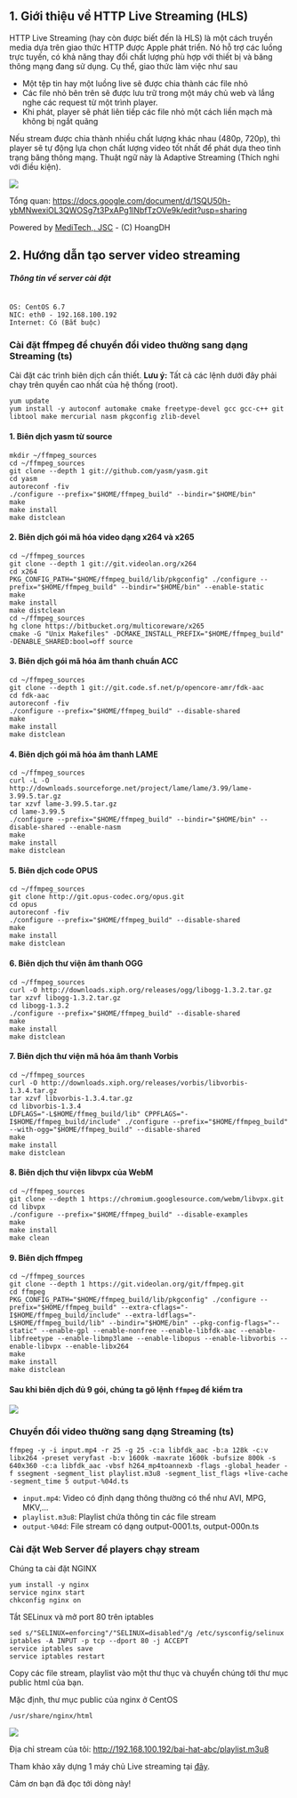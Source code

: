 ## 1. Giới thiệu về HTTP Live Streaming (HLS)

HTTP Live Streaming (hay còn được biết đến là HLS) là một cách truyền media dựa trên giao thức HTTP được Apple phát triển. Nó hỗ trợ các luồng trực tuyến, có khả năng thay đổi chất lượng phù hợp với thiết bị và băng thông mạng đang sử dụng. Cụ thể, giao thức làm việc như sau

- Một tệp tin hay một luồng live sẽ được chia thành các file nhỏ
- Các file nhỏ bên trên sẽ được lưu trữ trong một máy chủ web và lắng nghe các request từ một trình player.
- Khi phát, player sẽ phát liên tiếp các file nhỏ một cách liền mạch mà không bị ngắt quãng

Nếu stream được chia thành nhiều chất lượng khác nhau (480p, 720p), thì player sẽ tự động lựa chọn chất lượng video tốt nhất để phát dựa theo tình trạng băng thông mạng. Thuật ngữ này là Adaptive Streaming (Thích nghi với điều kiện).

<img src="https://raw.githubusercontent.com/hoangdh/ghichep-StreamingVideo/master/images/5lcn44htxb_image.png" />

Tổng quan: https://docs.google.com/document/d/1SQU50h-ybMNwexiOL3QWOSg7t3PxAPg1lNbfTzOVe9k/edit?usp=sharing

Powered by <a href="http://meditech.vn">MediTech,. JSC</a> - (C) HoangDH

## 2. Hướng dẫn tạo server video streaming

##### Thông tin về server cài đặt

```

OS: CentOS 6.7
NIC: eth0 - 192.168.100.192
Internet: Có (Bắt buộc)

```

### Cài đặt ffmpeg để chuyển đổi video thường sang dạng Streaming (ts)

Cài đặt các trình biên dịch cần thiết.
**Lưu ý:** Tất cả các lệnh dưới đây phải chạy trên quyền cao nhất của hệ thống (root).

```
yum update
yum install -y autoconf automake cmake freetype-devel gcc gcc-c++ git libtool make mercurial nasm pkgconfig zlib-devel
```

#### 1. Biên dịch yasm từ source

```
mkdir ~/ffmpeg_sources
cd ~/ffmpeg_sources
git clone --depth 1 git://github.com/yasm/yasm.git
cd yasm
autoreconf -fiv
./configure --prefix="$HOME/ffmpeg_build" --bindir="$HOME/bin"
make
make install
make distclean
```

#### 2. Biên dịch gói mã hóa video dạng x264 và x265

```
cd ~/ffmpeg_sources
git clone --depth 1 git://git.videolan.org/x264
cd x264
PKG_CONFIG_PATH="$HOME/ffmpeg_build/lib/pkgconfig" ./configure --prefix="$HOME/ffmpeg_build" --bindir="$HOME/bin" --enable-static
make
make install
make distclean
cd ~/ffmpeg_sources
hg clone https://bitbucket.org/multicoreware/x265
cmake -G "Unix Makefiles" -DCMAKE_INSTALL_PREFIX="$HOME/ffmpeg_build" -DENABLE_SHARED:bool=off source

```

#### 3. Biên dịch gói mã hóa âm thanh chuẩn ACC

```
cd ~/ffmpeg_sources
git clone --depth 1 git://git.code.sf.net/p/opencore-amr/fdk-aac
cd fdk-aac
autoreconf -fiv
./configure --prefix="$HOME/ffmpeg_build" --disable-shared
make
make install
make distclean
```

#### 4. Biên dịch gói mã hóa âm thanh LAME

```
cd ~/ffmpeg_sources
curl -L -O http://downloads.sourceforge.net/project/lame/lame/3.99/lame-3.99.5.tar.gz
tar xzvf lame-3.99.5.tar.gz
cd lame-3.99.5
./configure --prefix="$HOME/ffmpeg_build" --bindir="$HOME/bin" --disable-shared --enable-nasm
make
make install
make distclean
```

#### 5. Biên dịch code OPUS

```
cd ~/ffmpeg_sources
git clone http://git.opus-codec.org/opus.git
cd opus
autoreconf -fiv
./configure --prefix="$HOME/ffmpeg_build" --disable-shared
make
make install
make distclean
```

#### 6. Biên dịch thư viện âm thanh OGG

```
cd ~/ffmpeg_sources
curl -O http://downloads.xiph.org/releases/ogg/libogg-1.3.2.tar.gz
tar xzvf libogg-1.3.2.tar.gz
cd libogg-1.3.2
./configure --prefix="$HOME/ffmpeg_build" --disable-shared
make
make install
make distclean
```

#### 7. Biên dịch thư viện mã hóa âm thanh Vorbis

```
cd ~/ffmpeg_sources
curl -O http://downloads.xiph.org/releases/vorbis/libvorbis-1.3.4.tar.gz
tar xzvf libvorbis-1.3.4.tar.gz
cd libvorbis-1.3.4
LDFLAGS="-L$HOME/ffmeg_build/lib" CPPFLAGS="-I$HOME/ffmpeg_build/include" ./configure --prefix="$HOME/ffmpeg_build" --with-ogg="$HOME/ffmpeg_build" --disable-shared
make
make install
make distclean
```

#### 8. Biên dịch thư viện libvpx của WebM

```
cd ~/ffmpeg_sources
git clone --depth 1 https://chromium.googlesource.com/webm/libvpx.git
cd libvpx
./configure --prefix="$HOME/ffmpeg_build" --disable-examples
make
make install
make clean
```

#### 9. Biên dịch ffmpeg

```
cd ~/ffmpeg_sources
git clone --depth 1 https://git.videolan.org/git/ffmpeg.git
cd ffmpeg
PKG_CONFIG_PATH="$HOME/ffmpeg_build/lib/pkgconfig" ./configure --prefix="$HOME/ffmpeg_build" --extra-cflags="-I$HOME/ffmpeg_build/include" --extra-ldflags="-L$HOME/ffmpeg_build/lib" --bindir="$HOME/bin" --pkg-config-flags="--static" --enable-gpl --enable-nonfree --enable-libfdk-aac --enable-libfreetype --enable-libmp3lame --enable-libopus --enable-libvorbis --enable-libvpx --enable-libx264
make
make install
make distclean
```

#### Sau khi biên dịch đủ 9 gói, chúng ta gõ lệnh `ffmpeg` để kiểm tra

<img src="http://image.prntscr.com/image/78cfb8e77260481e9e5b1095c91167e3.png" />

### Chuyển đổi video thường sang dạng Streaming (ts)

```
ffmpeg -y -i input.mp4 -r 25 -g 25 -c:a libfdk_aac -b:a 128k -c:v libx264 -preset veryfast -b:v 1600k -maxrate 1600k -bufsize 800k -s 640x360 -c:a libfdk_aac -vbsf h264_mp4toannexb -flags -global_header -f ssegment -segment_list playlist.m3u8 -segment_list_flags +live-cache -segment_time 5 output-%04d.ts
```

- `input.mp4`: Video có định dạng thông thường có thể như AVI, MPG, MKV,...
- `playlist.m3u8`: Playlist chứa thông tin các file stream
- `output-%04d`: File stream có dạng output-0001.ts, output-000n.ts

### Cài đặt Web Server để players chạy stream

Chúng ta cài đặt NGINX

```
yum install -y nginx
service nginx start
chkconfig nginx on
```

Tắt SELinux và mở port 80 trên iptables

```
sed s/"SELINUX=enforcing"/"SELINUX=disabled"/g /etc/sysconfig/selinux
iptables -A INPUT -p tcp --dport 80 -j ACCEPT
service iptables save
service iptables restart
```

Copy các file stream, playlist vào một thư thục và chuyển chúng tới thư mục public html của bạn.

Mặc định, thư mục public của nginx ở CentOS

```
/usr/share/nginx/html
```


<img src="http://image.prntscr.com/image/57939a7e0e6d4510a74d75ea03bb3fac.png" />

Địa chỉ stream của tôi: http://192.168.100.192/bai-hat-abc/playlist.m3u8

Tham khảo xây dựng 1 máy chủ Live streaming tại [đây](https://github.com/hoangdh/ghichep-StreamingVideo/blob/master/Setup-NGINX-RTMP.md).

Cảm ơn bạn đã đọc tới dòng này!
